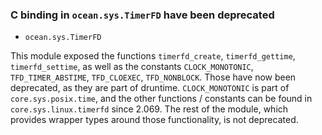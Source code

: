 ### C binding in `ocean.sys.TimerFD` have been deprecated

* `ocean.sys.TimerFD`

This module exposed the functions `timerfd_create`, `timerfd_gettime`, `timerfd_settime`,
as well as the constants `CLOCK_MONOTONIC`, `TFD_TIMER_ABSTIME`, `TFD_CLOEXEC`, `TFD_NONBLOCK`.
Those have now been deprecated, as they are part of druntime.
`CLOCK_MONOTONIC` is part of `core.sys.posix.time`, and the other functions / constants
can be found in `core.sys.linux.timerfd` since 2.069.
The rest of the module, which provides wrapper types around those functionality, is not deprecated.
